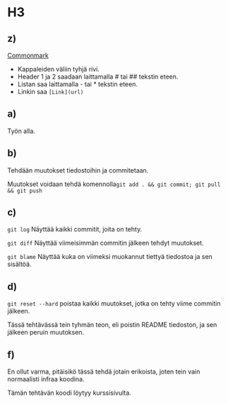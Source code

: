 # H3

## z) 
[Commonmark](https://commonmark.org/help/)

- Kappaleiden väliin tyhjä rivi.
- Header 1 ja 2 saadaan laittamalla # tai ## tekstin eteen.
- Listan saa laittamalla - tai * tekstin eteen.
- Linkin saa `[Link](url)`

## a) 
Työn alla.

## b) 
Tehdään muutokset tiedostoihin ja commitetaan.

Muutokset voidaan tehdä komennolla`git add . && git commit; git pull && git push`

## c) 
`git log` Näyttää kaikki commitit, joita on tehty.

`git diff` Näyttää viimeisimmän commitin jälkeen tehdyt muutokset.

`git blame` Näyttää kuka on viimeksi muokannut tiettyä tiedostoa ja sen sisältöä.

## d) 
`git reset --hard` poistaa kaikki muutokset, jotka on tehty viime commitin jälkeen.

Tässä tehtävässä tein tyhmän teon, eli poistin README tiedoston, ja sen jälkeen peruin muutoksen. 

## f)
En ollut varma, pitäisikö tässä tehdä jotain erikoista, joten tein vain normaalisti infraa koodina.

Tämän tehtävän koodi löytyy kurssisivulta.
